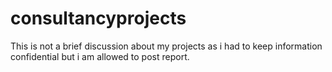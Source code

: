 # consultancyprojects

This is not a brief discussion about my projects as i had to keep information confidential but i am allowed to post report.
